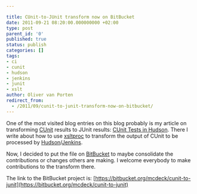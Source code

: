 ```yaml
---

title: CUnit-to-JUnit transform now on BitBucket
date: 2011-09-21 08:20:00.000000000 +02:00
type: post
parent_id: '0'
published: true
status: publish
categories: []
tags:
- ci
- cunit
- hudson
- jenkins
- junit
- xslt
author: Oliver van Porten
redirect_from:
  - /2011/09/cunit-to-junit-transform-now-on-bitbucket/
---
```

One of the most visited blog entries on this blog probably is my article on transforming [CUnit](http://cunit.sourceforge.net/) results to JUnit results: [CUnit Tests in Hudson](http://www.van-porten.de/2009/05/cunit-tests-in-hudson/). There I write about how to use [xsltproc](http://xmlsoft.org/XSLT/xsltproc2.html) to transform the output of CUnit to be processed by [Hudson](http://hudson-ci.org/)/[Jenkins](http://jenkins-ci.org/).

Now, I decided to put the file on [BitBucket](http://www.bitbucket.org) to maybe consolidate the contributions or changes others are making. I welcome everybody to make contributions to the transform there.

The link to the BitBucket project is: [https://bitbucket.org/mcdeck/cunit-to-junit](https://bitbucket.org/mcdeck/cunit-to-junit)